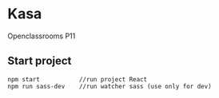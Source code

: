 # Kasa

Openclassrooms P11

## Start project
```
npm start           //run project React
npm run sass-dev    //run watcher sass (use only for dev)
```
